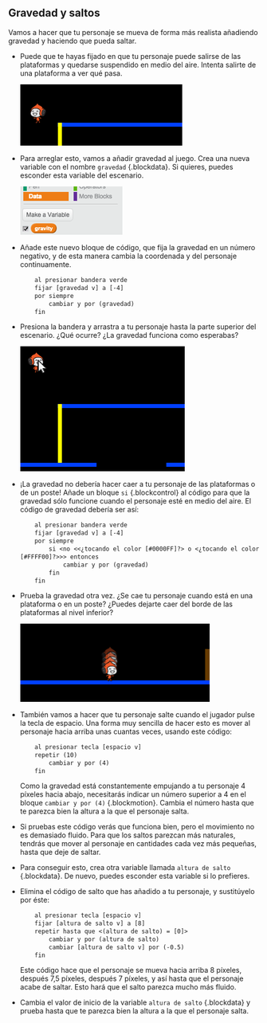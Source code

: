## Gravedad y saltos

Vamos a hacer que tu personaje se mueva de forma más realista añadiendo gravedad y haciendo que pueda saltar.

+ Puede que te hayas fijado en que tu personaje puede salirse de las plataformas y quedarse suspendido en medio del aire. Intenta salirte de una plataforma a ver qué pasa.

	![screenshot](images/dodge-no-gravity.png)

+ Para arreglar esto, vamos a añadir gravedad al juego. Crea una nueva variable con el nombre `gravedad` {.blockdata}. Si quieres, puedes esconder esta variable del escenario.

	![screenshot](images/dodge-gravity.png)

+ Añade este nuevo bloque de código, que fija la gravedad en un número negativo, y de esta manera cambia la coordenada y del personaje continuamente.

	```blocks
		al presionar bandera verde
		fijar [gravedad v] a [-4]
		por siempre
			cambiar y por (gravedad)
		fin
	```

+ Presiona la bandera y arrastra a tu personaje hasta la parte superior del escenario. ¿Qué ocurre? ¿La gravedad funciona como esperabas?

	![screenshot](images/dodge-gravity-drag.png)

+ ¡La gravedad no debería hacer caer a tu personaje de las plataformas o de un poste! Añade un bloque `si` {.blockcontrol} al código para que la gravedad sólo funcione cuando el personaje esté en medio del aire. El código de gravedad debería ser así:

	```blocks
		al presionar bandera verde
		fijar [gravedad v] a [-4]
		por siempre
			si <no <<¿tocando el color [#0000FF]?> o <¿tocando el color [#FFFF00]?>>> entonces
				cambiar y por (gravedad)
			fin
		fin
	```

+ Prueba la gravedad otra vez. ¿Se cae tu personaje cuando está en una plataforma o en un poste? ¿Puedes dejarte caer del borde de las plataformas al nivel inferior?

	![screenshot](images/dodge-gravity-test.png)

+  También vamos a hacer que tu personaje salte cuando el jugador pulse la tecla de espacio. Una forma muy sencilla de hacer esto es mover al personaje hacia arriba unas cuantas veces, usando este código:

	```blocks
		al presionar tecla [espacio v]
		repetir (10)
			cambiar y por (4)
		fin
	```

	Como la gravedad está constantemente empujando a tu personaje 4 píxeles hacia abajo, necesitarás indicar un número superior a 4 en el bloque `cambiar y por (4)` {.blockmotion}. Cambia el número hasta que te parezca bien la altura a la que el personaje salta.

+ Si pruebas este código verás que funciona bien, pero el movimiento no es demasiado fluido. Para que los saltos parezcan más naturales, tendrás que mover al personaje en cantidades cada vez más pequeñas, hasta que deje de saltar.

+ Para conseguir esto, crea otra variable llamada `altura de salto` {.blockdata}. De nuevo, puedes esconder esta variable si lo prefieres.

+ Elimina el código de salto que has añadido a tu personaje, y sustitúyelo por éste:

	```blocks
		al presionar tecla [espacio v]
		fijar [altura de salto v] a [8]
		repetir hasta que <(altura de salto) = [0]>
			cambiar y por (altura de salto)
			cambiar [altura de salto v] por (-0.5)
		fin
	```

	Este código hace que el personaje se mueva hacia arriba 8 píxeles, después 7,5 píxeles, después 7 píxeles, y así hasta que el personaje acabe de saltar. Esto hará que el salto parezca mucho más fluido.

+ Cambia el valor de inicio de la variable `altura de salto` {.blockdata} y prueba hasta que te parezca bien la altura a la que el personaje salta.
